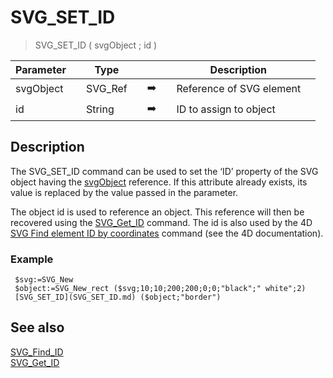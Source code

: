 <!-- SVG_SET_ID ( object ; id )
 -> object (Text)
 -> id (Text)-->
# SVG_SET_ID

> SVG_SET_ID ( svgObject ; id )

| Parameter |     | Type |     |     |     | Description |     |
| --- | --- | --- | --- | --- | --- | --- | --- |
| svgObject |     | SVG_Ref |     | ➡️ |     | Reference of SVG element |     |
| id  |     | String |     | ➡️ |     | ID to assign to object |     |

## Description

The SVG_SET_ID command can be used to set the ‘ID’ property of the SVG object having the [svgObject](# "Reference of SVG element") reference. If this attribute already exists, its value is replaced by the value passed in the parameter.

The object id is used to reference an object. This reference will then be recovered using the [SVG_Get_ID](SVG_Get_ID.md)  command. The id is also used by the 4D [SVG Find element ID by coordinates](SVG-Find-element-ID-by-coordinates.301-6102954.en.html "SVG Find element ID by coordinates") command (see the 4D documentation).

### Example  

```4d
 $svg:=SVG_New   
 $object:=SVG_New_rect ($svg;10;10;200;200;0;0;"black";" white";2)  
 [SVG_SET_ID](SVG_SET_ID.md) ($object;"border")
```

## See also

[SVG_Find_ID](SVG_Find_ID.md)  
[SVG_Get_ID](SVG_Get_ID.md)
